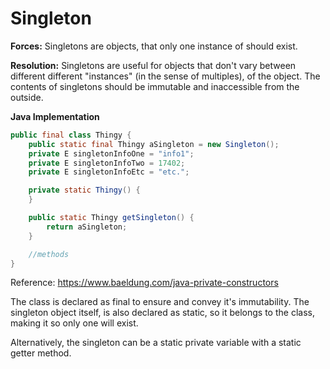 # Singleton

**Forces:** Singletons are objects, that only one instance of should exist. 

**Resolution:** Singletons are useful for objects that don't vary between different different "instances" (in the sense of multiples), of the object. The contents of singletons should be immutable and inaccessible from the outside.

**Java Implementation**

```java
public final class Thingy {
    public static final Thingy aSingleton = new Singleton();
    private E singletonInfoOne = "info1";
    private E singletonInfoTwo = 17402;
    private E singletonInfoEtc = "etc.";

    private static Thingy() {
    }

    public static Thingy getSingleton() {
        return aSingleton;
    }

    //methods
}
```
Reference: https://www.baeldung.com/java-private-constructors

The class is declared as final to ensure and convey it's immutability. The singleton object itself, is also declared as static, so it belongs to the class, making it so only one will exist.

Alternatively, the singleton can be a static private variable with a static getter method.